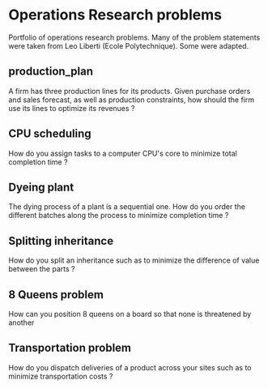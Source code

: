 # Operations Research problems

Portfolio of operations research problems.
Many of the problem statements were taken from Leo Liberti (Ecole Polytechnique). Some were adapted.

## production_plan

A firm has three production lines for its products. Given purchase orders and sales forecast, as well as production constraints, how should the firm use its lines to optimize its revenues ?

## CPU scheduling

How do you assign tasks to a computer CPU's core to minimize total completion time ?

## Dyeing plant

The dying process of a plant is a sequential one. How do you order the different batches along the process to minimize completion time ?

## Splitting inheritance

How do you split an inheritance such as to minimize the difference of value between the parts ?

## 8 Queens problem

How can you position 8 queens on a board so that none is threatened by another

## Transportation problem

How do you dispatch deliveries of a product across your sites such as to minimize transportation costs ?
